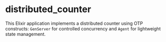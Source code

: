 # distributed_counter
This Elixir application implements a distributed counter using OTP constructs: `GenServer` for controlled concurrency and `Agent` for lightweight state management.
